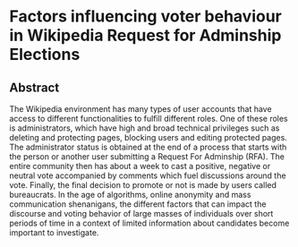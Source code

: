 # Factors influencing voter behaviour in Wikipedia Request for Adminship Elections

## Abstract

The Wikipedia environment has many types of user accounts that have access to different functionalities to fulfill different roles. One of these roles is administrators, which have high and broad technical privileges such as deleting and protecting pages, blocking users and editing protected pages. The administrator status is obtained at the end of a process that starts with the person or another user submitting a Request For Adminship (RFA). The entire community then has about a week to cast a positive, negative or neutral vote accompanied by comments which fuel discussions around the vote. Finally, the final decision to promote or not is made by users called bureaucrats. In the age of algorithms, online anonymity and mass communication shenanigans, the different factors that can impact the discourse and voting behavior of large masses of individuals over short periods of time in a context of limited information about candidates become important to investigate.